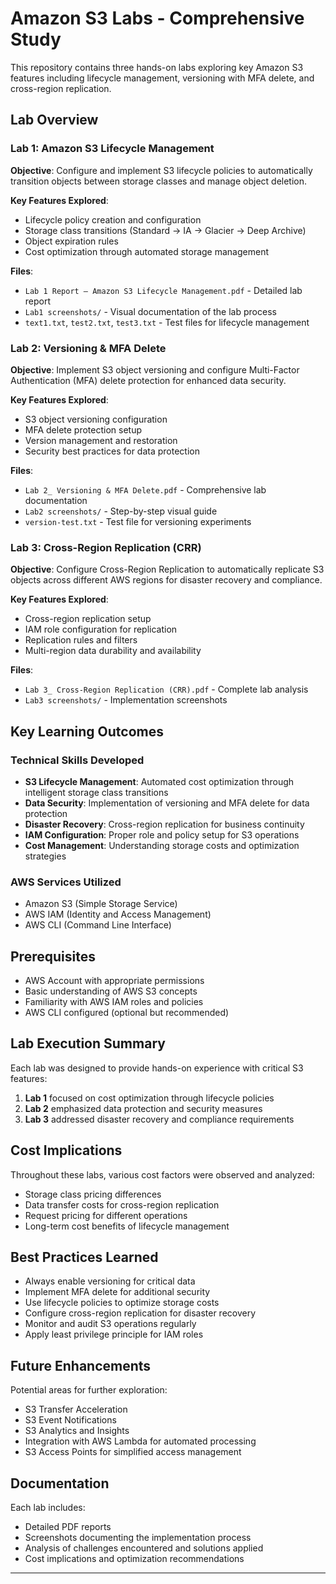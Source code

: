 # Amazon S3 Labs - Comprehensive Study

This repository contains three hands-on labs exploring key Amazon S3 features including lifecycle management, versioning with MFA delete, and cross-region replication.

## Lab Overview

### Lab 1: Amazon S3 Lifecycle Management
**Objective**: Configure and implement S3 lifecycle policies to automatically transition objects between storage classes and manage object deletion.

**Key Features Explored**:
- Lifecycle policy creation and configuration
- Storage class transitions (Standard → IA → Glacier → Deep Archive)
- Object expiration rules
- Cost optimization through automated storage management

**Files**:
- `Lab 1 Report – Amazon S3 Lifecycle Management.pdf` - Detailed lab report
- `Lab1 screenshots/` - Visual documentation of the lab process
- `text1.txt`, `test2.txt`, `test3.txt` - Test files for lifecycle management

### Lab 2: Versioning & MFA Delete
**Objective**: Implement S3 object versioning and configure Multi-Factor Authentication (MFA) delete protection for enhanced data security.

**Key Features Explored**:
- S3 object versioning configuration
- MFA delete protection setup
- Version management and restoration
- Security best practices for data protection

**Files**:
- `Lab 2_ Versioning & MFA Delete.pdf` - Comprehensive lab documentation
- `Lab2 screenshots/` - Step-by-step visual guide
- `version-test.txt` - Test file for versioning experiments

### Lab 3: Cross-Region Replication (CRR)
**Objective**: Configure Cross-Region Replication to automatically replicate S3 objects across different AWS regions for disaster recovery and compliance.

**Key Features Explored**:
- Cross-region replication setup
- IAM role configuration for replication
- Replication rules and filters
- Multi-region data durability and availability

**Files**:
- `Lab 3_ Cross-Region Replication (CRR).pdf` - Complete lab analysis
- `Lab3 screenshots/` - Implementation screenshots

## Key Learning Outcomes

### Technical Skills Developed
- **S3 Lifecycle Management**: Automated cost optimization through intelligent storage class transitions
- **Data Security**: Implementation of versioning and MFA delete for data protection
- **Disaster Recovery**: Cross-region replication for business continuity
- **IAM Configuration**: Proper role and policy setup for S3 operations
- **Cost Management**: Understanding storage costs and optimization strategies

### AWS Services Utilized
- Amazon S3 (Simple Storage Service)
- AWS IAM (Identity and Access Management)
- AWS CLI (Command Line Interface)

## Prerequisites
- AWS Account with appropriate permissions
- Basic understanding of AWS S3 concepts
- Familiarity with AWS IAM roles and policies
- AWS CLI configured (optional but recommended)

## Lab Execution Summary

Each lab was designed to provide hands-on experience with critical S3 features:

1. **Lab 1** focused on cost optimization through lifecycle policies
2. **Lab 2** emphasized data protection and security measures
3. **Lab 3** addressed disaster recovery and compliance requirements

## Cost Implications

Throughout these labs, various cost factors were observed and analyzed:
- Storage class pricing differences
- Data transfer costs for cross-region replication
- Request pricing for different operations
- Long-term cost benefits of lifecycle management

## Best Practices Learned

- Always enable versioning for critical data
- Implement MFA delete for additional security
- Use lifecycle policies to optimize storage costs
- Configure cross-region replication for disaster recovery
- Monitor and audit S3 operations regularly
- Apply least privilege principle for IAM roles

## Future Enhancements

Potential areas for further exploration:
- S3 Transfer Acceleration
- S3 Event Notifications
- S3 Analytics and Insights
- Integration with AWS Lambda for automated processing
- S3 Access Points for simplified access management

## Documentation

Each lab includes:
- Detailed PDF reports 
- Screenshots documenting the implementation process
- Analysis of challenges encountered and solutions applied
- Cost implications and optimization recommendations

---
